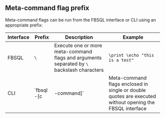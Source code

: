 ## Meta-command flag prefix

Meta-command flags can be run from the FBSQL interface or CLI using an appropriate prefix:

| Interface | Prefix | Description | Example |
|---|---|---|---|
| FBSQL | `\` | Execute one or more meta-command flags and arguments separated by `\` backslash characters | `\print \echo "this is a test"` |
| CLI | `fbsql -[c|-command]` | Meta-command flags enclosed in single or double quotes are executed without opening the FBSQL interface | `fbsql --command '\print\echo this is a test` |
